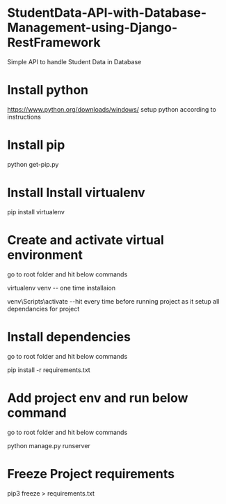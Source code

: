 # StudentData-API-with-Database-Management-using-Django-RestFramework
Simple API to handle Student Data in Database


# Install python

https://www.python.org/downloads/windows/
setup python according to instructions

# Install pip
python get-pip.py

# Install Install virtualenv
pip install virtualenv

# Create and activate virtual environment
go to root folder and hit below commands

virtualenv venv -- one time installaion

venv\Scripts\activate --hit every time before running project as it setup all dependancies for project

# Install dependencies 
go to root folder and hit below commands

pip install -r requirements.txt 

# Add project env and run below command
go to root folder and hit below commands

python manage.py runserver

# Freeze Project requirements

pip3 freeze > requirements.txt

